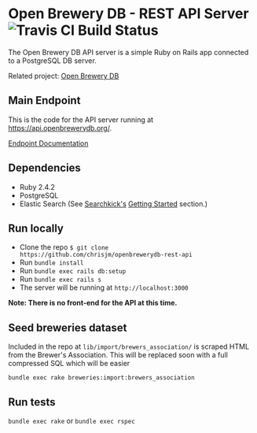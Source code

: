 # Open Brewery DB - REST API Server ![Travis CI Build Status](https://travis-ci.org/chrisjm/openbrewerydb-api-server.svg?branch=master)

The Open Brewery DB API server is a simple Ruby on Rails app connected to a PostgreSQL DB server.

Related project: [Open Brewery DB](https://www.github.com/chrisjm/openbrewerydb-search)

## Main Endpoint

This is the code for the API server running at https://api.openbrewerydb.org/.

[Endpoint Documentation](https://www.openbrewerydb.org/)

## Dependencies

- Ruby 2.4.2
- PostgreSQL
- Elastic Search (See [Searchkick's](https://github.com/ankane/searchkick) [Getting Started](https://github.com/ankane/searchkick#getting-started) section.)

## Run locally

* Clone the repo `$ git clone https://github.com/chrisjm/openbrewerydb-rest-api`
* Run `bundle install`
* Run `bundle exec rails db:setup`
* Run `bundle exec rails s`
* The server will be running at `http://localhost:3000`

**Note: There is no front-end for the API at this time.**

## Seed breweries dataset

Included in the repo at `lib/import/brewers_association/` is scraped HTML from the Brewer's Association. This will be replaced soon with a full compressed SQL which will be easier

`bundle exec rake breweries:import:brewers_association`

## Run tests

`bundle exec rake` or `bundle exec rspec`


